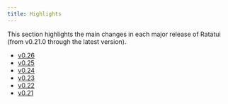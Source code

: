 ```yaml
---
title: Highlights
---
```


This section highlights the main changes in each major release of Ratatui (from v0.21.0 through the
latest version).

- [v0.26](./v026/)
- [v0.25](./v025/)
- [v0.24](./v024/)
- [v0.23](./v023/)
- [v0.22](./v022/)
- [v0.21](./v021/)

